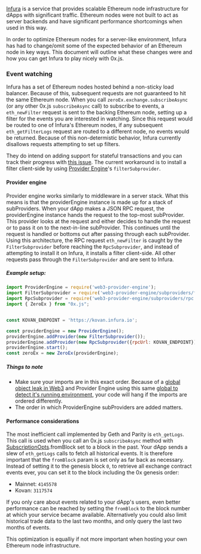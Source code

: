 [Infura](https://infura.io) is a service that provides scalable Ethereum node infrastructure for dApps with significant traffic. Ethereum nodes were not built to act as server backends and have significant performance shortcomings when used in this way.

In order to optimize Ethereum nodes for a server-like environment, Infura has had to change/omit some of the expected behavior of an Ethereum node in key ways. This document will outline what these changes were and how you can get Infura to play nicely with 0x.js.

### Event watching

Infura has a set of Ethereum nodes hosted behind a non-sticky load balancer. Because of this, subsequent requests are not guaranteed to hit the same Ethereum node. When you call `zeroEx.exchange.subscribeAsync` (or any other 0x.js `subscribeAsync` call) to subscribe to events, a `eth_newFilter` request is sent to the backing Ethereum node, setting up a filter for the events you are interested in watching. Since this request would be routed to one of Infura's Ethereum nodes, if any subsequent `eth_getFilterLogs` request are routed to a different node, no events would be returned. Because of this non-determistic behavior, Infura currently disallows requests attempting to set up filters.

They do intend on adding support for stateful transactions and you can track their progress with [this issue](https://github.com/INFURA/infura/issues/10). The current workaround is to install a filter client-side by using [Provider Engine](https://github.com/MetaMask/provider-engine)'s `filterSubprovider`.

#### Provider engine

Provider engine works similarly to middleware in a server stack. What this means is that the providerEngine instance is made up for a stack of subProviders. When your dApp makes a JSON RPC request, the providerEngine instance hands the request to the top-most subProvider. This provider looks at the request and either decides to handle the request or to pass it on to the next-in-line subProvider. This continues until the request is handled or bottoms out after passing through each subProvider. Using this architecture, the RPC request `eth_newFilter` is caught by the `FilterSubprovider` before reaching the `RpcSubprovider`, and instead of attempting to install it on Infura, it installs a filter client-side. All other requests pass through the `FilterSubprovider` and are sent to Infura.


##### Example setup:

```javascript
import ProviderEngine = require('web3-provider-engine');
import FilterSubprovider = require('web3-provider-engine/subproviders/filters');
import RpcSubprovider = require('web3-provider-engine/subproviders/rpc');
import { ZeroEx } from "0x.js";


const KOVAN_ENDPOINT = 'https://kovan.infura.io';

const providerEngine = new ProviderEngine();
providerEngine.addProvider(new FilterSubprovider());
providerEngine.addProvider(new RpcSubprovider({rpcUrl: KOVAN_ENDPOINT}));
providerEngine.start();
const zeroEx = new ZeroEx(providerEngine);
```

##### Things to note

- Make sure your imports are in this exact order. Because of a [global object leak in Web3](https://github.com/ethereum/web3.js/issues/844) and Provider Engine using this same [global to detect it's running environment](https://github.com/MetaMask/provider-engine/blob/master/subproviders/rpc.js#L1), your code will hang if the imports are ordered differently.
- The order in which ProviderEngine subProviders are added matters.

#### Performance considerations

The most inefficient call implemented by Geth and Parity is `eth_getLogs`. This call is used when you call  an 0x.js `subscribeAsync` method with [SubscriptionOpts](https://0xproject.com/docs/0xjs#SubscriptionOpts).fromBlock set to a block in the past. Your dApp sends a slew of `eth_getLogs` calls to fetch all historical events. It is therefore important that the `fromBlock` param is set only as far back as necessary. Instead of setting it to the genesis block `0`, to retrieve all exchange contract events ever, you can set it to the block including the 0x genesis order:

- Mainnet: `4145578`
- Kovan: `3117574`

If you only care about events related to your dApp's users, even better performance can be reached by setting the `fromBlock` to the block number at which your service became available. Alternatively you could also limit historical trade data to the last two months, and only query the last two months of events.

This optimization is equalliy if not more important when hosting your own Ethereum node infrastructure.
